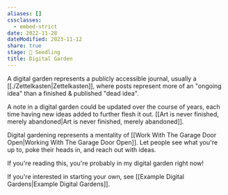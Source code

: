 ```yaml
---
aliases: []
cssclasses:
  - embed-strict
date: 2022-11-28
dateModified: 2023-11-12
share: true
stage: 🌱 Seedling
title: Digital Garden
---
```


A digital garden represents a publicly accessible journal, usually a [[./Zettelkasten|Zettelkasten]], where posts represent more of an "ongoing idea" than a finished & published "dead idea".

A note in a digital garden could be updated over the course of years, each time having new ideas added to further flesh it out. [[Art is never finished, merely abandoned|Art is never finished, merely abandoned]].

Digital gardening represents a mentality of [[Work With The Garage Door Open|Working With The Garage Door Open]]. Let people see what you're up to, poke their heads in, and reach out with ideas. 

If you're reading this, you're probably in my digital garden right now!

If you're interested in starting your own, see [[Example Digital Gardens|Example Digital Gardens]].